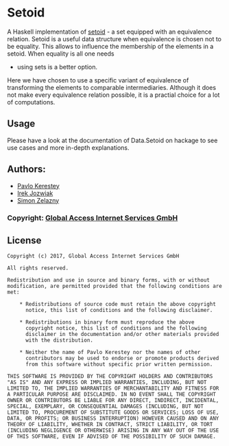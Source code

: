 # Setoid

A Haskell implementation of
[setoid](https://en.wikipedia.org/wiki/Setoid) - a set equipped with
an equivalence relation. Setoid is a useful data structure when
equivalence is chosen not to be equality. This allows to influence the
membership of the elements in a setoid. When equality is all one needs
- using sets is a better option.

Here we have chosen to use a specific variant of equivalence of
transforming the elements to comparable intermediaries. Although it
does not make every equivalence relation possible, it is a practial
choice for a lot of computations.

## Usage

Please have a look at the documentation of Data.Setoid on hackage to see use cases and more in-depth explanations.


## Authors:
*  [Pavlo Kerestey](https://github.com/ptek)
*  [Irek Jozwiak](https://github.com/irekjozwiak)
*  [Simon Zelazny](https://github.com/pzel)

### Copyright: [Global Access Internet Services GmbH](http://www.global.de)

## License

```text
Copyright (c) 2017, Global Access Internet Services GmbH

All rights reserved.

Redistribution and use in source and binary forms, with or without
modification, are permitted provided that the following conditions are met:

    * Redistributions of source code must retain the above copyright
      notice, this list of conditions and the following disclaimer.

    * Redistributions in binary form must reproduce the above
      copyright notice, this list of conditions and the following
      disclaimer in the documentation and/or other materials provided
      with the distribution.

    * Neither the name of Pavlo Kerestey nor the names of other
      contributors may be used to endorse or promote products derived
      from this software without specific prior written permission.

THIS SOFTWARE IS PROVIDED BY THE COPYRIGHT HOLDERS AND CONTRIBUTORS
"AS IS" AND ANY EXPRESS OR IMPLIED WARRANTIES, INCLUDING, BUT NOT
LIMITED TO, THE IMPLIED WARRANTIES OF MERCHANTABILITY AND FITNESS FOR
A PARTICULAR PURPOSE ARE DISCLAIMED. IN NO EVENT SHALL THE COPYRIGHT
OWNER OR CONTRIBUTORS BE LIABLE FOR ANY DIRECT, INDIRECT, INCIDENTAL,
SPECIAL, EXEMPLARY, OR CONSEQUENTIAL DAMAGES (INCLUDING, BUT NOT
LIMITED TO, PROCUREMENT OF SUBSTITUTE GOODS OR SERVICES; LOSS OF USE,
DATA, OR PROFITS; OR BUSINESS INTERRUPTION) HOWEVER CAUSED AND ON ANY
THEORY OF LIABILITY, WHETHER IN CONTRACT, STRICT LIABILITY, OR TORT
(INCLUDING NEGLIGENCE OR OTHERWISE) ARISING IN ANY WAY OUT OF THE USE
OF THIS SOFTWARE, EVEN IF ADVISED OF THE POSSIBILITY OF SUCH DAMAGE.
```
